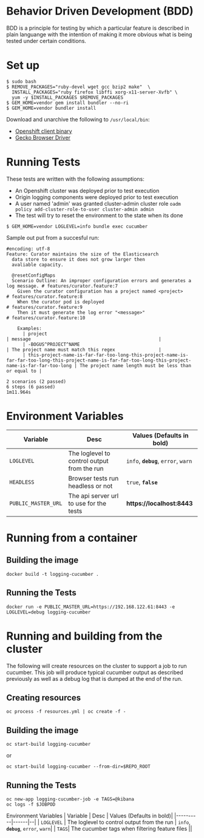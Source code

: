 # Behavior Driven Development (BDD)
BDD is a principle for testing by which a particular feature is
described in plain languange with the intention of making it more obvious
what is being tested under certain conditions.

# Set up

```
$ sudo bash
$ REMOVE_PACKAGES="ruby-devel wget gcc bzip2 make"  \
  INSTALL_PACKAGES="ruby firefox libffi xorg-x11-server-Xvfb" \
  yum -y $INSTALL_PACKAGES $REMOVE_PACKAGES
$ GEM_HOME=vendor gem install bundler --no-ri
$ GEM_HOME=vendor bundler install
```

Download and unarchive the following to `/usr/local/bin`:
* [Openshift client binary](https://github.com/openshift/origin/releases/download/v3.6.0/openshift-origin-client-tools-v3.6.0-c4dd4cf-linux-64bit.tar.gz)
* [Gecko Browser Driver](https://github.com/mozilla/geckodriver/releases/download/v0.19.0/geckodriver-v0.19.0-linux64.tar.gz)

# Running Tests
These tests are written with the following assumptions:

* An Openshift cluster was deployed prior to test execution
* Origin logging components were deployed prior to test execution
* A user named 'admin' was granted cluster-admin cluster role `oadm policy add-cluster-role-to-user cluster-admin admin`
* The test will try to reset the environment to the state when its done

```
$ GEM_HOME=vendor LOGLEVEL=info bundle exec cucumber
```

Sample out put from a succesful run:

```
#encoding: utf-8
Feature: Curator maintains the size of the Elasticsearch
  data store to ensure it does not grow larger then
  avaliable capacity.

  @resetConfigMaps
  Scenario Outline: An improper configuration errors and generates a log message. # features/curator.feature:7
    Given the curator configuration has a project named <project>                 # features/curator.feature:8
    When the curator pod is deployed                                              # features/curator.feature:9
    Then it must generate the log error "<message>"                               # features/curator.feature:10

    Examples:
      | project                                                                                                                                                 | message                                               |
      | -BOGUS^PROJECT^NAME                                                                                                                                     | The project name must match this regex                |
      | this-project-name-is-far-far-too-long-this-project-name-is-far-far-too-long-this-project-name-is-far-far-too-long-this-project-name-is-far-far-too-long | The project name length must be less than or equal to |

2 scenarios (2 passed)
6 steps (6 passed)
1m11.964s

```
# Environment Variables
| Variable | Desc | Values (Defaults in bold)|
|----------|------|--|
| `LOGLEVEL` | The loglevel to control output from the run | `info`, **`debug`**, `error`, `warn`|
| `HEADLESS` | Browser tests run headless or not           | `true`, **`false`**|
| `PUBLIC_MASTER_URL` | The api server url to use for the tests | **https://localhost:8443** |

# Running from a container
## Building the image
```
docker build -t logging-cucumber .
```
## Running the Tests

```
docker run -e PUBLIC_MASTER_URL=https://192.168.122.61:8443 -e LOGLEVEL=debug logging-cucumber
```

# Running and building from the cluster
The following will create resources on the cluster to support a job to run cucumber.  This job will produce typical cucumber output as described previously 
as well as a debug log that is dumped at the end of the run.

## Creating resources
```
oc process -f resources.yml | oc create -f -
```
## Building the image
```
oc start-build logging-cucumber
```
or
```
oc start-build logging-cucumber --from-dir=$REPO_ROOT
```
## Running the Tests
```
oc new-app logging-cucumber-job -e TAGS=@kibana
oc logs -f $JOBPOD
```
Environment Variables
| Variable | Desc | Values (Defaults in bold)|
|----------|------|--|
| `LOGLEVEL` | The loglevel to control output from the run | `info`, **`debug`**, `error`, `warn`|
| `TAGS`| The cucumber tags when filtering feature files ||
